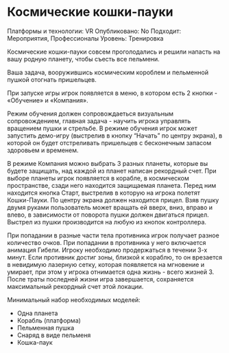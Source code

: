 # Космические кошки-пауки

Платформы и технологии: VR
Опубликовано: No
Подходит: Мероприятия, Профессионалы
Уровень: Тренировка

Космические кошки-пауки совсем проголодались и решили напасть на вашу родную планету, чтобы съесть все пельмени.

Ваша задача, вооружившись космическим короблем и пельменной пушкой отогнать пришельцев.

При запуске игры игрок появляется в меню, в котором есть 2 кнопки - «Обучение» и «Компания».

Режим обучения должен сопровождаеться визуальным сопровождением, главная задача - научить игрока управлять вращением пушки и стрельбе. В режиме обучения игрок может запустить демо-игру (выстрелив в кнопку “Начать” по центру экрана), в которой он будет отстреливать пришельцев с бесконечным запасом здоровьем и временем.

В режиме Компания можно выбрать 3 разных планеты, которые вы будете защищать, над каждой из планет написан рекордный счет. При выборе планеты игрок появляется в корабле, в космическом пространстве, сзади него находится защищаемая планета. Перед ним находится кнопка Старт, выстрелив в которую на игрока полетят Кошки-Пауки. По центру экрана должен находится прицел. Взяв пушку двумя руками пользователь может вращать ей вверх, вниз, вправо и влево, в зависимости от поворота пушки должен двигаться прицел. Выстрел из пушки производится на любую из кнопок контроллера.

При попадании в разные части тела противника игрок получает разное количество очков. При попадании в противника у него включается анимация Гибели. Игроку необходимо продержаться в течении 3-х минут. Если противник достиг зоны, близкой к кораблю, то он врезается в невидимую лазерную сетку, которая появляется на мгновение и умирает, при этом у игрока отнимается одна жизнь - всего жизней 3. После траты последней жизни игра завершается, сохраняется максимальный рекордный счет этой локации.

Минимальный набор необходимых моделей:

- Одна планета
- Корабль (платформа)
- Пельменная пушка
- Снаряд в виде пельменя
- Кошка-паук